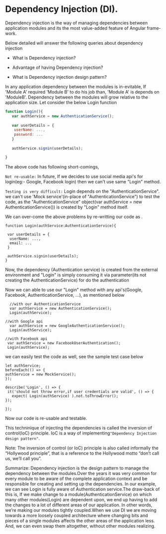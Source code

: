 # Dependency Injection (DI).
   Dependency injection is the way of managing dependencies between application modules and its the most value-added feature of Angular
   frame-work.
   
   Below detailed will answer the following queries about dependency injection
   * What is Dependency injection?
   
   * Advantage of having Dependency injection?
   
   * What is Dependency injection design pattern?
    
   
   In any application dependency between the modules is in-evitable, If 'Module A' required 'Module B' to do his job than, 'Module A' is depends on 'ModuleB'. Dependency between the modules will grow relative to the application size.
   Let consider the below Login function

```js
function Login(){
   var authService = new AuthenticationService();
    
   var userDetails = {
	userName: ...,
	password: ...
   }
  
   authService.signin(userDetails);

}
```

The above code has following short-comings,

``` Not re-usable: ``` In future, If we decides to use social media api's for login(eg:- Google, Facebook login) then we can't use same "Login" method. 

``` Testing is very difficult: ```
Login depends on the "AuthenticationService". we can't use 'Mock service'(in-place of "AuthenticationService") to test the code, as the "AuthenticationService" object(var authService = new AuthenticationService()) is created by "Login" method itself.

We can over-come the above problems by re-writting our code as .
  ```
  function Login(authService:AuthenticationService){
    
   var userDetails = {
	userName: ...,
	email: ...
   }
  
   authService.signin(userDetails);
}
```
Now, the dependency (Authentication service) is created from the external environment and "Login" is simply consuming it via parameter(its not creating the AuthenticationService) for do the authentication

Now we can able to use our "Login" method with any api's(Google, Facebook, AuthenticationService, ...), as mentioned below

```
  //with our AuthenticationService
  var authService = new AuthenticationService();
  Login(authService);
```

```
//with Google api
  var authService = new GoogleAuthenticationService();
  Login(authService); 
 ```
 ```
 //with Facebook api
  var authService = new FacebookUserAuthentication();
  Login(authService); 
```

we can easily test the code as well, see the sample test case below
```
let authService;
beforeEach(() => {
authService = new MockService();
});

describe('Login', () => {
 it('should not throw error,if user credentials are valid', () => {
   expect( Login(authService) ).not.toThrowError();
});

});

```
Now our code is re-usable and testable.

This techninique of injecting the dependencies is called the inversion of control(IoC) principle. IoC is a way of implementing```"Dependency Injection design pattern"```.

Note: The inversion of control (or IoC) principle is also called informally the “Hollywood principle”, that is a reference to the Hollywood motto “don’t call us, we’ll call you”.


Summarize: Dependency injection is the design pattern to manage the dependency between the modules.Over the years it was very common for every module to be aware of the complete application context and be responsible for creating and setting up the dependencies. In our example, we can see Login is fully aware of Authentication service.The draw-back of this is, If we make change to a module(AuthenticationService) on which many other modules(Login) are dependent upon, we end up having to add the changes to a lot of different areas of our application. In other words, we’re making our modules tightly coupled.When we use DI we are moving towards a more loosely coupled architecture where changing bits and pieces of a single modules affects the other areas of the application less. And, we can even swap them altogether, without other modules realizing.


